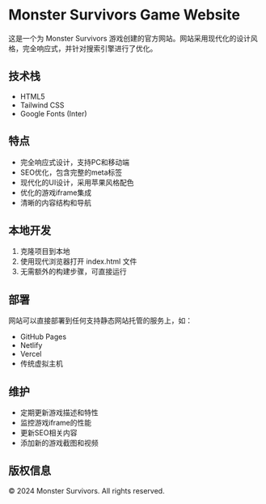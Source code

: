 # Monster Survivors Game Website

这是一个为 Monster Survivors 游戏创建的官方网站。网站采用现代化的设计风格，完全响应式，并针对搜索引擎进行了优化。

## 技术栈

- HTML5
- Tailwind CSS
- Google Fonts (Inter)

## 特点

- 完全响应式设计，支持PC和移动端
- SEO优化，包含完整的meta标签
- 现代化的UI设计，采用苹果风格配色
- 优化的游戏iframe集成
- 清晰的内容结构和导航

## 本地开发

1. 克隆项目到本地
2. 使用现代浏览器打开 index.html 文件
3. 无需额外的构建步骤，可直接运行

## 部署

网站可以直接部署到任何支持静态网站托管的服务上，如：
- GitHub Pages
- Netlify
- Vercel
- 传统虚拟主机

## 维护

- 定期更新游戏描述和特性
- 监控游戏iframe的性能
- 更新SEO相关内容
- 添加新的游戏截图和视频

## 版权信息

© 2024 Monster Survivors. All rights reserved. 
